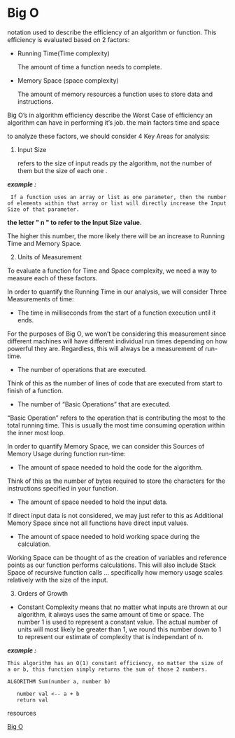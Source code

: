 # Big O

notation used to describe the efficiency of an algorithm or function. This efficiency is evaluated based on 2 factors:
   - Running Time(Time complexity)

       The amount of time a function needs to complete.
   - Memory Space (space complexity)

        The amount of memory resources a function uses to store data and instructions.

Big O’s in algorithm efficiency describe the Worst Case of efficiency an algorithm can have in performing it’s job. the main factors time and space 

to analyze these factors, we should consider 4 Key Areas for analysis:

1. Input Size

   refers to the size of input reads py the algorithm, not the number of them but the size of each one .

***example :***

     If a function uses an array or list as one parameter, then the number of elements within that array or list will directly increase the Input Size of that parameter.  

     
**the letter " n " to refer to the Input Size value.**

The higher this number, the more likely there will be an increase to Running Time and Memory Space.

2. Units of Measurement

To evaluate a function for Time and Space complexity, we need a way to measure each of these factors.

In order to quantify the Running Time in our analysis, we will consider Three Measurements of time:
- The time in milliseconds from the start of a function execution until it ends.

For the purposes of Big O, we won’t be considering this measurement since different machines will have different individual run times depending on how powerful they are. Regardless, this will always be a measurement of run-time.

- The number of operations that are executed.

Think of this as the number of lines of code that are executed from start to finish of a function.

- The number of “Basic Operations” that are executed.

“Basic Operation” refers to the operation that is contributing the most to the total running time. This is usually the most time consuming operation within the inner most loop.


In order to quantify Memory Space, we can consider this Sources of Memory Usage during function run-time:

- The amount of space needed to hold the code for the algorithm.

Think of this as the number of bytes required to store the characters for the instructions specified in your function.

- The amount of space needed to hold the input data.

If direct input data is not considered, we may just refer to this as Additional Memory Space since not all functions have direct input values.


- The amount of space needed to hold working space during the calculation.

Working Space can be thought of as the creation of variables and reference points as our function performs calculations. This will also include Stack Space of recursive function calls … specifically how memory usage scales relatively with the size of the input.




3. Orders of Growth

- Constant Complexity means that no matter what inputs are thrown at our algorithm, it always uses the same amount of time or space. The number 1 is used to represent a constant value. The actual number of units will most likely be greater than 1, we round this number down to 1 to represent our estimate of complexity that is independant of n.

***example :***

```
This algorithm has an O(1) constant efficiency, no matter the size of a or b, this function simply returns the sum of those 2 numbers.

ALGORITHM Sum(number a, number b)

   number val <-- a + b
   return val

```

resources 

[Big O](https://codefellows.github.io/common_curriculum/data_structures_and_algorithms/Code_401/class-05/resources/big_oh.html)
